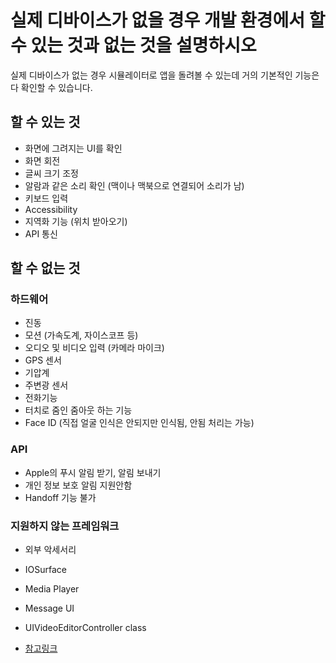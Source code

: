 # 실제 디바이스가 없을 경우 개발 환경에서 할 수 있는 것과 없는 것을 설명하시오
실제 디바이스가 없는 경우 시뮬레이터로 앱을 돌려볼 수 있는데 거의 기본적인 기능은 다 확인할 수 있습니다.

## 할 수 있는 것
- 화면에 그려지는 UI를 확인
- 화면 회전
- 글씨 크기 조정
- 알람과 같은 소리 확인 (맥이나 맥북으로 연결되어 소리가 남)
- 키보드 입력
- Accessibility
- 지역화 기능 (위치 받아오기)
- API 통신

## 할 수 없는 것

### 하드웨어 
- 진동
- 모션 (가속도계, 자이스코프 등)
- 오디오 및 비디오 입력 (카메라 마이크)
- GPS 센서
- 기압계
- 주변광 센서
- 전화기능
- 터치로 줌인 줌아웃 하는 기능
- Face ID (직접 얼굴 인식은 안되지만 인식됨, 안됨 처리는 가능)

### API 
- Apple의 푸시 알림 받기, 알림 보내기
- 개인 정보 보호 알림 지원안함
- Handoff 기능 불가

### 지원하지 않는 프레임워크
- 외부 악세서리
- IOSurface
- Media Player
- Message UI
- UIVideoEditorController class

- [참고링크](https://developer.apple.com/library/archive/documentation/IDEs/Conceptual/iOS_Simulator_Guide/TestingontheiOSSimulator/TestingontheiOSSimulator.html)
